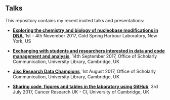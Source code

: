 ## Talks

This repository contains my recent invited talks and presentations:

- [**Exploring the chemistry and biology of nucleobase modifications in DNA**](20171101-04_GenomeInformatics), 1st - 4th November 2017, Cold Spring Harbour Laboratory, New York, US

- [**Exchanging with students and researchers interested in data and code management and analysis**](20170914_CambridgeResearchDataChampionsForum), 14th September 2017, Office of Scholarly Communication, University Library, Cambridge, UK

- [**Jisc Research Data Champions**](20170801_JiscResearchDataChampions), 1st August 2017, Office of Scholarly Communication, University Library, Cambridge, UK

- [**Sharing code, figures and tables in the laboratory using GitHub**](20170703_GitHubintheLab_CRUK-CI), 3rd July 2017, Cancer Research UK - CI, University of Cambridge, UK
